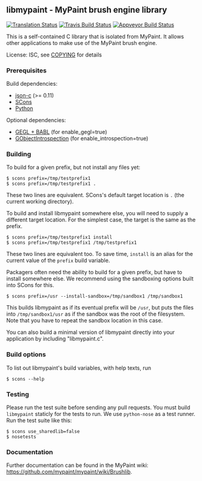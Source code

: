 ## libmypaint - MyPaint brush engine library

[![Translation Status](https://hosted.weblate.org/widgets/mypaint/libmypaint/svg-badge.svg)](https://hosted.weblate.org/engage/mypaint/?utm_source=widget)
[![Travis Build Status](https://travis-ci.org/mypaint/libmypaint.png?branch=master)](https://travis-ci.org/mypaint/libmypaint)
[![Appveyor Build Status](https://ci.appveyor.com/api/projects/status/vc6ejt4nba5ctd6r)](https://ci.appveyor.com/project/jonnor/libmypaint)

This is a self-contained C library that is isolated from MyPaint.
It allows other applications to make use of the MyPaint brush engine.

License: ISC, see [COPYING](./COPYING) for details

### Prerequisites

Build dependencies:

* [json-c](https://github.com/json-c/json-c/wiki) (>= 0.11)
* [SCons](http://scons.org/)
* [Python](http://python.org/)

Optional dependencies:

* [GEGL + BABL](http://gegl.org/) (for enable_gegl=true)
* [GObjectIntrospection](https://live.gnome.org/GObjectIntrospection) (for enable_introspection=true)

### Building

To build for a given prefix, but not install any files yet:

    $ scons prefix=/tmp/testprefix1
    $ scons prefix=/tmp/testprefix1 .

These two lines are equivalent.
SCons's default target location is `.` (the current working directory).

To build and install libmypaint somewhere else,
you will need to supply a different target location.
For the simplest case, the target is the same as the prefix.

    $ scons prefix=/tmp/testprefix1 install
    $ scons prefix=/tmp/testprefix1 /tmp/testprefix1

These two lines are equivalent too. To save time,
`install` is an alias for the current value of the `prefix` build variable.

Packagers often need the ability to build for a given prefix,
but have to install somewhere else.
We recommend using the sandboxing options built into SCons for this.

    $ scons prefix=/usr --install-sandbox=/tmp/sandbox1 /tmp/sandbox1

This builds libmypaint as if its eventual prefix will be `/usr`,
but puts the files into `/tmp/sandbox1/usr`
as if the sandbox was the root of the filesystem.
Note that you have to repeat the sandbox location in this case.

You can also build a minimal version of libmypaint
directly into your application by including "libmypaint.c".

### Build options

To list out libmypaint's build variables, with help texts, run

    $ scons --help

### Testing

Please run the test suite before sending any pull requests.
You must build `libmypaint` staticly for the tests to run.
We use `python-nose` as a test runner. Run the test suite like this:

    $ scons use_sharedlib=false
    $ nosetests

### Documentation

Further documentation can be found in the MyPaint wiki:
<https://github.com/mypaint/mypaint/wiki/Brushlib>.